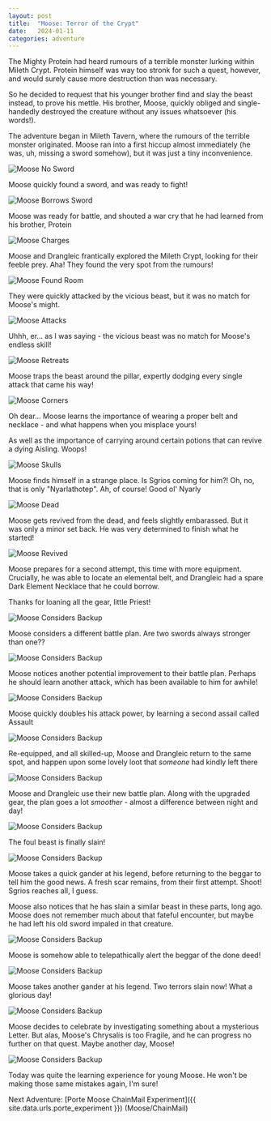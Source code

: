 ```yaml
---
layout: post
title:  "Moose: Terror of the Crypt"
date:   2024-01-11
categories: adventure
---
```


The Mighty Protein had heard rumours of a terrible monster lurking within Mileth Crypt. Protein himself was way too stronk for such a quest, however, and would surely cause more destruction than was necessary.

So he decided to request that his younger brother find and slay the beast instead, to prove his mettle. His brother, Moose, quickly obliged and single-handedly destroyed the creature without any issues whatsoever (his words!).

The adventure began in Mileth Tavern, where the rumours of the terrible monster originated. Moose ran into a first hiccup almost immediately (he was, uh, missing a sword somehow), but it was just a tiny inconvenience.

![Moose No Sword](/assets/img/adventures/crypt-terror-moose/moose-no-sword.png)

Moose quickly found a sword, and was ready to fight!

![Moose Borrows Sword](/assets/img/adventures/crypt-terror-moose/moose-gets-sword.png)

Moose was ready for battle, and shouted a war cry that he had learned from his brother, Protein

![Moose Charges](/assets/img/adventures/crypt-terror-moose/moose-war-cry.png)

Moose and Drangleic frantically explored the Mileth Crypt, looking for their feeble prey. Aha! They found the very spot from the rumours!

![Moose Found Room](/assets/img/adventures/crypt-terror-moose/moose-finds-room.png)

They were quickly attacked by the vicious beast, but it was no match for Moose's might.

![Moose Attacks](/assets/img/adventures/crypt-terror-moose/moose-hurt.png)

Uhhh, er... as I was saying - the vicious beast was no match for Moose's endless skill!

![Moose Retreats](/assets/img/adventures/crypt-terror-moose/moose-no-reds.png)

Moose traps the beast around the pillar, expertly dodging every single attack that came his way!

![Moose Corners](/assets/img/adventures/crypt-terror-moose/moose-kiting.png)

Oh dear... Moose learns the importance of wearing a proper belt and necklace - and what happens when you misplace yours!

As well as the importance of carrying around certain potions that can revive a dying Aisling. Woops!

![Moose Skulls](/assets/img/adventures/crypt-terror-moose/moose-skulling.png)

Moose finds himself in a strange place. Is Sgrios coming for him?! Oh, no, that is only "Nyarlathotep". Ah, of course! Good ol' Nyarly

![Moose Dead](/assets/img/adventures/crypt-terror-moose/moose-dead.png)

Moose gets revived from the dead, and feels slightly embarassed. But it was only a minor set back. He was very determined to finish what he started!

![Moose Revived](/assets/img/adventures/crypt-terror-moose/moose-revived.png)

Moose prepares for a second attempt, this time with more equipment. Crucially, he was able to locate an elemental belt, and Drangleic had a spare Dark Element Necklace that he could borrow.

Thanks for loaning all the gear, little Priest!

![Moose Considers Backup](/assets/img/adventures/crypt-terror-moose/moose-gears-up.png)

Moose considers a different battle plan. Are two swords always stronger than one??

![Moose Considers Backup](/assets/img/adventures/crypt-terror-moose/moose-battle-plan.png)

Moose notices another potential improvement to their battle plan. Perhaps he should learn another attack, which has been available to him for awhile!

![Moose Considers Backup](/assets/img/adventures/crypt-terror-moose/moose-remembers-assault.png)

Moose quickly doubles his attack power, by learning a second assail called Assault

![Moose Considers Backup](/assets/img/adventures/crypt-terror-moose/moose-learns-assault.png)

Re-equipped, and all skilled-up, Moose and Drangleic return to the same spot, and happen upon some lovely loot that _someone_ had kindly left there

![Moose Considers Backup](/assets/img/adventures/crypt-terror-moose/moose-finds-loot.png)

Moose and Drangleic use their new battle plan. Along with the upgraded gear, the plan goes a lot _smoother_ - almost a difference between night and day!

![Moose Considers Backup](/assets/img/adventures/crypt-terror-moose/moose-uses-battle-plan.png)

The foul beast is finally slain!

![Moose Considers Backup](/assets/img/adventures/crypt-terror-moose/moose-success.png)

Moose takes a quick gander at his legend, before returning to the beggar to tell him the good news. A fresh scar remains, from their first attempt. Shoot! Sgrios reaches all, I guess.

Moose also notices that he has slain a similar beast in these parts, long ago. Moose does not remember much about that fateful encounter, but maybe he had left his old sword impaled in that creature.

![Moose Considers Backup](/assets/img/adventures/crypt-terror-moose/moose-legend-before.png)

Moose is somehow able to telepathically alert the beggar of the done deed!

![Moose Considers Backup](/assets/img/adventures/crypt-terror-moose/moose-finish-quest.png)

Moose takes another gander at his legend. Two terrors slain now! What a glorious day!

![Moose Considers Backup](/assets/img/adventures/crypt-terror-moose/moose-legend-after.png)

Moose decides to celebrate by investigating something about a mysterious Letter. But alas, Moose's Chrysalis is too Fragile, and he can progress no further on that quest. Maybe another day, Moose!

![Moose Considers Backup](/assets/img/adventures/crypt-terror-moose/moose-no-letter.png)

Today was quite the learning experience for young Moose. He won't be making those same mistakes again, I'm sure!


Next Adventure: [Porte Moose ChainMail Experiment]({{ site.data.urls.porte_experiment }}) (Moose/ChainMail)

